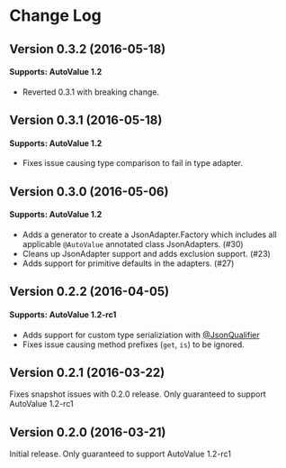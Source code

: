 # Change Log

## Version 0.3.2 (2016-05-18)

#### Supports: AutoValue 1.2

* Reverted 0.3.1 with breaking change.

## Version 0.3.1 (2016-05-18)

#### Supports: AutoValue 1.2

* Fixes issue causing type comparison to fail in type adapter. 

## Version 0.3.0 (2016-05-06)

#### Supports: AutoValue 1.2

* Adds a generator to create a JsonAdapter.Factory which includes all applicable `@AutoValue` annotated class JsonAdapters. (#30)
* Cleans up JsonAdapter support and adds exclusion support. (#23)
* Adds support for primitive defaults in the adapters. (#27)

## Version 0.2.2 (2016-04-05)

#### Supports: AutoValue 1.2-rc1

* Adds support for custom type serializiation with [@JsonQualifier](https://github.com/square/moshi#alternate-type-adapters-with-jsonqualifier)
* Fixes issue causing method prefixes (`get`, `is`) to be ignored.

## Version 0.2.1 (2016-03-22)

Fixes snapshot issues with 0.2.0 release. Only guaranteed to support AutoValue 1.2-rc1

## Version 0.2.0 (2016-03-21)

Initial release. Only guaranteed to support AutoValue 1.2-rc1
